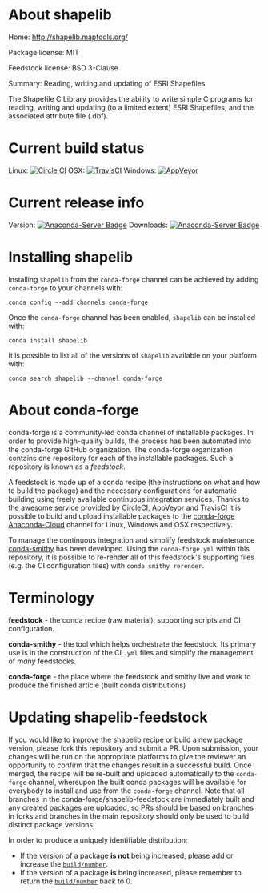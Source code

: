 About shapelib
==============

Home: http://shapelib.maptools.org/

Package license: MIT

Feedstock license: BSD 3-Clause

Summary: Reading, writing and updating of ESRI Shapefiles

The Shapefile C Library provides the ability to write simple C programs for
reading, writing and updating (to a limited extent) ESRI Shapefiles,
and the associated attribute file (.dbf).


Current build status
====================

Linux: [![Circle CI](https://circleci.com/gh/conda-forge/shapelib-feedstock.svg?style=shield)](https://circleci.com/gh/conda-forge/shapelib-feedstock)
OSX: [![TravisCI](https://travis-ci.org/conda-forge/shapelib-feedstock.svg?branch=master)](https://travis-ci.org/conda-forge/shapelib-feedstock)
Windows: [![AppVeyor](https://ci.appveyor.com/api/projects/status/github/conda-forge/shapelib-feedstock?svg=True)](https://ci.appveyor.com/project/conda-forge/shapelib-feedstock/branch/master)

Current release info
====================
Version: [![Anaconda-Server Badge](https://anaconda.org/conda-forge/shapelib/badges/version.svg)](https://anaconda.org/conda-forge/shapelib)
Downloads: [![Anaconda-Server Badge](https://anaconda.org/conda-forge/shapelib/badges/downloads.svg)](https://anaconda.org/conda-forge/shapelib)

Installing shapelib
===================

Installing `shapelib` from the `conda-forge` channel can be achieved by adding `conda-forge` to your channels with:

```
conda config --add channels conda-forge
```

Once the `conda-forge` channel has been enabled, `shapelib` can be installed with:

```
conda install shapelib
```

It is possible to list all of the versions of `shapelib` available on your platform with:

```
conda search shapelib --channel conda-forge
```


About conda-forge
=================

conda-forge is a community-led conda channel of installable packages.
In order to provide high-quality builds, the process has been automated into the
conda-forge GitHub organization. The conda-forge organization contains one repository
for each of the installable packages. Such a repository is known as a *feedstock*.

A feedstock is made up of a conda recipe (the instructions on what and how to build
the package) and the necessary configurations for automatic building using freely
available continuous integration services. Thanks to the awesome service provided by
[CircleCI](https://circleci.com/), [AppVeyor](http://www.appveyor.com/)
and [TravisCI](https://travis-ci.org/) it is possible to build and upload installable
packages to the [conda-forge](https://anaconda.org/conda-forge)
[Anaconda-Cloud](http://docs.anaconda.org/) channel for Linux, Windows and OSX respectively.

To manage the continuous integration and simplify feedstock maintenance
[conda-smithy](http://github.com/conda-forge/conda-smithy) has been developed.
Using the ``conda-forge.yml`` within this repository, it is possible to re-render all of
this feedstock's supporting files (e.g. the CI configuration files) with ``conda smithy rerender``.


Terminology
===========

**feedstock** - the conda recipe (raw material), supporting scripts and CI configuration.

**conda-smithy** - the tool which helps orchestrate the feedstock.
                   Its primary use is in the construction of the CI ``.yml`` files
                   and simplify the management of *many* feedstocks.

**conda-forge** - the place where the feedstock and smithy live and work to
                  produce the finished article (built conda distributions)


Updating shapelib-feedstock
===========================

If you would like to improve the shapelib recipe or build a new
package version, please fork this repository and submit a PR. Upon submission,
your changes will be run on the appropriate platforms to give the reviewer an
opportunity to confirm that the changes result in a successful build. Once
merged, the recipe will be re-built and uploaded automatically to the
`conda-forge` channel, whereupon the built conda packages will be available for
everybody to install and use from the `conda-forge` channel.
Note that all branches in the conda-forge/shapelib-feedstock are
immediately built and any created packages are uploaded, so PRs should be based
on branches in forks and branches in the main repository should only be used to
build distinct package versions.

In order to produce a uniquely identifiable distribution:
 * If the version of a package **is not** being increased, please add or increase
   the [``build/number``](http://conda.pydata.org/docs/building/meta-yaml.html#build-number-and-string).
 * If the version of a package **is** being increased, please remember to return
   the [``build/number``](http://conda.pydata.org/docs/building/meta-yaml.html#build-number-and-string)
   back to 0.
